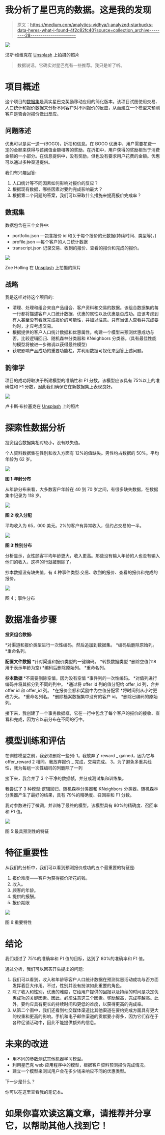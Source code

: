 # 我分析了星巴克的数据。这是我的发现

> 原文：<https://medium.com/analytics-vidhya/i-analyzed-starbucks-data-heres-what-i-found-4f2c82fc40?source=collection_archive---------28----------------------->

![](img/50d212b5642a824bbb9527b90fe1c44f.png)

汉斯·维维克在 [Unsplash](https://unsplash.com/s/photos/starbucks?utm_source=unsplash&utm_medium=referral&utm_content=creditCopyText) 上拍摄的照片

> 数据说话。它确实对星巴克有一些推荐。我只是听了听。

# 项目概述

这个项目的[数据集](https://github.com/Ezeebube5/udacity-data-scientist-project/tree/master/capstone_project/data)是真实星巴克奖励移动应用的简化版本。该项目试图使用交易、人口统计和报价数据来分析不同客户对不同报价的反应，从而建立一个模型来预测客户是否会对报价做出反应。

## 问题陈述

优惠可以是买一送一(BOGO)，折扣和信息。在 BOGO 优惠中，用户需要花费一定的金额来获得与该阈值金额相等的奖励。在折扣中，用户获得的奖励相当于消费金额的一小部分。在信息提供中，没有奖励，但也没有要求用户花费的金额。优惠可以通过多种渠道提供。

我们有兴趣回答:

1.  人口统计等不同因素如何影响对报价的反应？
2.  根据现有数据，哪些因素对要约完成影响最大？
3.  根据第二个问题的答案，我们可以采取什么措施来提高报价完成率？

## 数据集

数据包含在三个文件中:

*   portfolio.json —包含报价 id 和关于每个报价的元数据(持续时间、类型等)。)
*   profile.json —每个客户的人口统计数据
*   transcript.json 记录交易、收到的报价、查看的报价和完成的报价。

![](img/a76bfceb1a84be39812855039ead493c.png)

Zoe Holling 在 [Unsplash](https://unsplash.com/s/photos/strategy?utm_source=unsplash&utm_medium=referral&utm_content=creditCopyText) 上拍摄的照片

## 战略

我是这样对待这个项目的:

*   清理、处理和组合来自产品组合、客户资料和交易的数据。该组合数据集的每一行都将描述客户人口统计数据、优惠的属性以及优惠是否成功。应该考虑到有人甚至没有看就完成报价的可能性，并加以注意。只有当该人查看并完成要约时，才应考虑交易。
*   根据提供的客户人口统计数据和优惠属性，构建一个模型来预测优惠成功与否。比较逻辑回归、随机森林分类器和 KNeighbors 分类器。(具有最佳性能的模型将被进一步微调以获得最终模型)
*   获取影响产品成功的重要功能栏，并利用数据可视化来回答上述问题。

## 韵律学

项目的成功将取决于所建模型的准确性和 F1 分数。该模型应该具有 75%以上的准确性和 F1 分数，因此我们确保它在新数据集上表现良好。

![](img/ea6abf86d2e968dff29d1a00a852328e.png)

卢卡斯·布拉塞克在 [Unsplash](https://unsplash.com/s/photos/data-analysis?utm_source=unsplash&utm_medium=referral&utm_content=creditCopyText) 上的照片

# 探索性数据分析

投资组合数据集相对较小，没有缺失值。

个人资料数据集在性别和收入方面有 12%的值缺失。男性约占数据的 50%。平均年龄为 62 岁。

![](img/638053edba3c86f40f4e463a9b11a67c.png)

**图 1:年龄分布**

从年龄分布来看，大多数客户年龄在 40 到 70 岁之间，有很多缺失数据，在数据集中记录为 118 岁。

![](img/eaeb915594e54632c2ba4789058350dc.png)

**图 2:收入分配**

平均收入为 65，000 美元。2%的客户有异常收入，但约占交易的一半。

![](img/27798c630de4d3fb3903f8b50289cd5f.png)

**图 3:性别分布**

分析显示，女性顾客平均年龄更大，收入更高。那些没有输入年龄的人也没有输入他们的收入，这样的行就被删除了。

抄本数据没有缺失值，有 4 种事件类型:交易、收到的报价、查看的报价和完成的报价。

![](img/63d7ff6661cfac206e160f054ba353c8.png)

图 4；事件分布

# 数据准备步骤

**投资组合数据:**

*对渠道和报价类型进行一次性编码，然后追加到数据集。
*编码后删除原始列。
*重命名列。

**配置文件数据**
*针对渠道和报价类型的一键编码。
*转换数据类型
*删除空值(118 用于表示年龄为空)
*编码后删除原始列。
*重命名列。

**抄本数据**
*不需要删除空值，因为没有空值
*事件列的一次性编码。
*对值列进行编码并将其拆分到不同的列中。
*通过将 offer id 列的值分配给 offer_id 列，合并 offer id 和 offer_id 列。
*在报价金额和奖励中为空值分配零
*将时间列从小时更改为天。
*重命名列名。
*删除档案数据集中没有的客户 id。
*删除已编码的原始列。

接下来，我创建了一个事务数据框，它在一行中包含了每个客户的报价的接收、查看和完成，因为它以前分布在不同的行中。

# 模型训练和评估

在训练模型之前，我必须删除一些列:
1。我放弃了 reward _ gained，因为它与 offer_reward
2 相同。我放弃报价 _ 完成，交易完成。
3。为了避免多重共线性，我为每组一次性编码的列删除了一列

接下来，我合并了 3 个干净的数据帧，并分成测试集和训练集。

我尝试了 3 种模型:逻辑回归、随机森林分类器和 KNeighbors 分类器。随机森林分类器产生了最好的结果，具有 79%的精确度、召回率和 F1 分数。

我对参数进行了微调，并训练了最终的模型，该模型具有 80%的精确度、召回率和 F1 值。

![](img/21d40587fcf06a0f5cd06e8bf6bd63eb.png)

图 5:最具预测性的特征

# 特征重要性

从我们的分析中，我们可以看到预测报价成功的五个最重要的特征是:

1.  报价难度——客户为获得报价所花的钱。
2.  收入。
3.  顾客的年龄。
4.  提供的报酬。
5.  报价期限

![](img/c23da2527debe343c2815d565bb9d711.png)

图 6:重要特性

# 结论

我们超过了 75%的准确率和 F1 值的目标，达到了 80%的准确率和 F1 值。

通过分析，我们可以回答开头提出的问题:

1.  我们可以看到，收入和年龄等客户人口统计数据在预测优惠活动成功与否方面发挥着巨大作用。不过，性别并没有扮演如此重要的角色。
2.  除了收入和性别，优惠的难度，它给用户提供的回报以及持续的时间是决定优惠成功的关键因素。因此，必须注意这三个因素。奖励越高，完成率越高。此外，要约应具有更长的持续时间和更低的难度，以获得更高的完成率。
3.  从第二个图中，我们还看到社交媒体渠道比其他渠道在要约完成方面具有更大的权重和更高的影响。手机和电子邮件渠道的贡献要小得多，因为它们存在于各种促销活动中，因此不能提供额外的信息。

# 未来的改进

*   用不同的参数测试其他机器学习模型。
*   利用星巴克 web 应用程序中的模型，根据客户资料预测报价完成情况。
*   建立一个模型来测试用户会花多少钱来响应不同的优惠类型。

下一步是什么？

你可以在这里查看我的笔记本[](https://github.com/Ezeebube5/udacity-data-scientist-project/blob/master/capstone_project/Starbucks_Capstone_notebook.ipynb)****。****

# **如果你喜欢读这篇文章，请推荐并分享它，以帮助其他人找到它！**